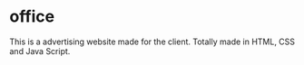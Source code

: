 # office

This is a advertising website made for the client. 
Totally made in HTML, CSS and Java Script.
